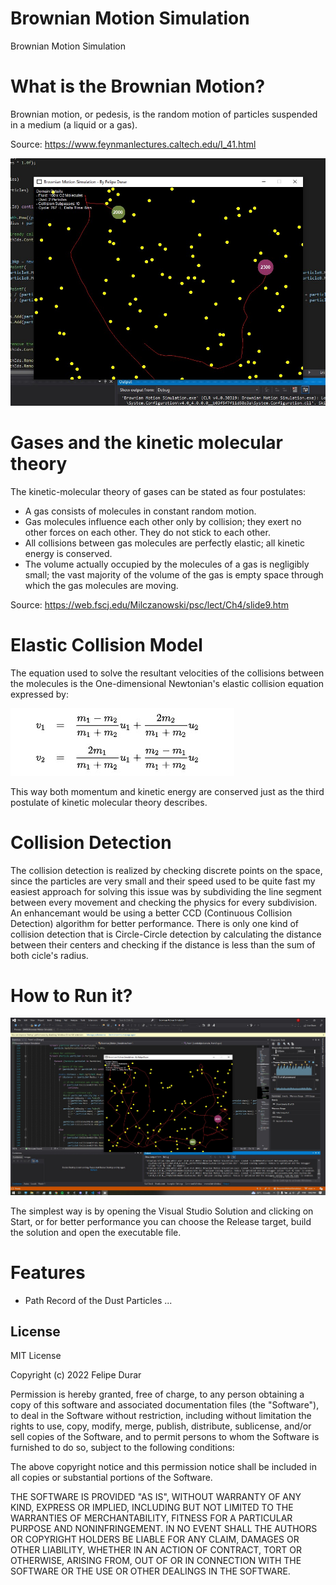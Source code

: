 # Brownian Motion Simulation
Brownian Motion Simulation

# What is the Brownian Motion?
Brownian motion, or pedesis, is the random motion of particles suspended in a medium (a liquid or a gas).

Source: https://www.feynmanlectures.caltech.edu/I_41.html

![alt text](screenshots/Screenshot_1.jpg)

# Gases and the kinetic molecular theory
The kinetic-molecular theory of gases can be stated as four postulates:
- A gas consists of molecules in constant random motion.
- Gas molecules influence each other only by collision; they exert no other forces on each other.   They do not stick to each other.
- All collisions between gas molecules are perfectly elastic; all kinetic energy is conserved.
- The volume actually occupied by the molecules of a gas is negligibly small; the vast majority of the volume of the gas is empty space through which the gas molecules are moving.

Source: https://web.fscj.edu/Milczanowski/psc/lect/Ch4/slide9.htm

# Elastic Collision Model
The equation used to solve the resultant velocities of the collisions between the molecules is the One-dimensional Newtonian's elastic collision equation expressed by:

![alt text](screenshots/Screenshot_4.jpg)

This way both momentum and kinetic energy are conserved just as the third postulate of kinetic molecular theory describes.

# Collision Detection
The collision detection is realized by checking discrete points on the space, since the particles are very small and their speed used to be quite fast my easiest approach for solving this issue was by subdividing the line segment between every movement and checking the physics for every subdivision.
An enhancemant would be using a better CCD (Continuous Collision Detection) algorithm for better performance.
There is only one kind of collision detection that is Circle-Circle detection by calculating the distance between their centers and checking if the distance is less than the sum of both cicle's radius.

# How to Run it?
![alt text](screenshots/Screenshot_3.jpg)

The simplest way is by opening the Visual Studio Solution and clicking on Start, or for better performance you can choose the Release target, build the solution and open the executable file.

# Features
- Path Record of the Dust Particles
...

## License

MIT License

Copyright (c) 2022 Felipe Durar

Permission is hereby granted, free of charge, to any person obtaining a copy
of this software and associated documentation files (the "Software"), to deal
in the Software without restriction, including without limitation the rights
to use, copy, modify, merge, publish, distribute, sublicense, and/or sell
copies of the Software, and to permit persons to whom the Software is
furnished to do so, subject to the following conditions:

The above copyright notice and this permission notice shall be included in all
copies or substantial portions of the Software.

THE SOFTWARE IS PROVIDED "AS IS", WITHOUT WARRANTY OF ANY KIND, EXPRESS OR
IMPLIED, INCLUDING BUT NOT LIMITED TO THE WARRANTIES OF MERCHANTABILITY,
FITNESS FOR A PARTICULAR PURPOSE AND NONINFRINGEMENT. IN NO EVENT SHALL THE
AUTHORS OR COPYRIGHT HOLDERS BE LIABLE FOR ANY CLAIM, DAMAGES OR OTHER
LIABILITY, WHETHER IN AN ACTION OF CONTRACT, TORT OR OTHERWISE, ARISING FROM,
OUT OF OR IN CONNECTION WITH THE SOFTWARE OR THE USE OR OTHER DEALINGS IN THE
SOFTWARE.
